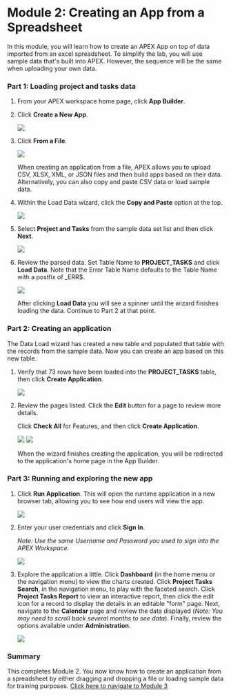 # Module 2: Creating an App from a Spreadsheet

In this module, you will learn how to create an APEX App on top of data imported from an excel spreadsheet. To simplify the lab, you will use sample data that's built into APEX. However, the sequence will be the same when uploading your own data.

### **Part 1**: Loading project and tasks data  
 
1.  From your APEX workspace home page, click **App Builder**.
2.  Click **Create a New App**.

    ![](images/2/create-a-new-app.png)

3.  Click **From a File**.

    ![](images/2/from-a-file.png)

    When creating an application from a file, APEX allows you to upload CSV, XLSX, XML, or JSON files and then build apps based on their data. Alternatively, you can also copy and paste CSV data or load sample data.

4.  Within the Load Data wizard, click the **Copy and Paste** option at the top. 

    ![](images/2/copy-paste.png)


5. Select **Project and Tasks** from the sample data set list and then click **Next**.

    ![](images/2/copy-paste-projects-tasks.png)

5.  Review the parsed data. Set Table Name to **PROJECT_TASKS** and click **Load Data**. Note that the Error Table Name defaults to the Table Name with a postfix of \_ERR$.

    ![](images/2/new-table-name.png)
    
    After clicking **Load Data** you will see a spinner until the wizard finishes loading the data. Continue to Part 2 at that point.

### **Part 2**: Creating an application 

The Data Load wizard has created a new table and populated that table with the records from the sample data. Now you can create an app based on this new table.

1.  Verify that 73 rows have been loaded into the **PROJECT_TASKS** table, then click **Create Application**.

    ![](images/2/continue-to-create-application-wizard.png)

2.  Review the pages listed. Click the **Edit** button for a page to review more details.

    Click **Check All** for Features, and then click **Create Application**.

    ![](images/2/name-for-application.png)
    ![](images/2/create-application.png)

    When the wizard finishes creating the application, you will be redirected to the application's home page in the App Builder.

### **Part 3**: Running and exploring the new app

1.  Click **Run Application**. This will open the runtime application in a new browser tab, allowing you to see how end users will view the app.

    ![](images/2/run-application.png)

2.  Enter your user credentials and click **Sign In**.

    *Note: Use the same Username and Password you used to sign into the APEX Workspace.*

    ![](images/2/sign-in.png)

3.  Explore the application a little. Click **Dashboard** (in the home menu or the navigation menu) to view the charts created. Click **Project Tasks Search**, in the navigation menu, to play with the faceted search. Click **Project Tasks Report** to view an interactive report, then click the edit icon for a record to display the details in an editable "form" page. Next, navigate to the **Calendar** page and review the data displayed (*Note: You may need to scroll back several months to see data*). Finally, review the options available under **Administration**.

    ![](images/2/new-app.png)

### Summary

This completes Module 2. You now know how to create an application from a spreadsheet by either dragging and dropping a file or loading sample data for training purposes. [Click here to navigate to Module 3](3-improving-the-faceted-search.md)
